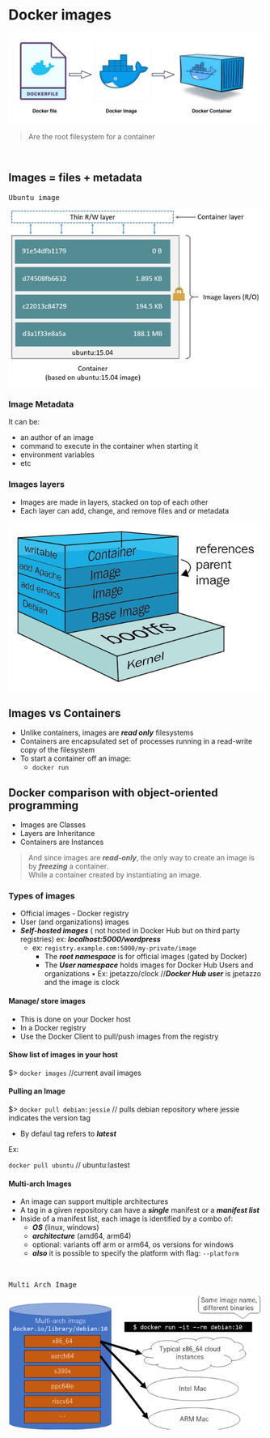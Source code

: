 # Docker images

<img src="/assets/images/docker-image.png" alt="Docker image">

> Are the root filesystem for a container

<br />

## Images = files + metadata

<kbd>Ubuntu image</kbd>

<img src="/assets/images/read-write-layer.jpeg" alt="Read/write layer">

### Image Metadata

It can be:

- an author of an image
- command to execute in the container when starting it
- environment variables
- etc

### Images layers

- Images are made in layers, stacked on top of each other
- Each layer can add, change, and remove files and or metadata

<img src="/assets/images/docker-image-and-layers.png" alt="Read/write layer">



## Images vs Containers

- Unlike containers, images are ***read only*** filesystems
- Containers are encapsulated set of processes running in a read-write copy of the filesystem
- To start a container off an image:
  - `docker run`


## Docker comparison with object-oriented programming

- Images are Classes
- Layers are Inheritance
- Containers are Instances

> And since images are ***read-only***, the only way to create an image is by ***freezing*** a container.    
> While a container created by instantiating an image.




### Types of images

- Official images - Docker registry
- User (and organizations) images
- ***Self-hosted images*** ( not hosted in Docker Hub but on third party registries) ex: ***localhost:5000/wordpress***
  - ex: `registry.example.com:5000/my-private/image`
    + The ***root namespace*** is for official images (gated by Docker)
    + The ***User namespace*** holds images for Docker Hub Users and organizations
        • Ex: jpetazzo/clock  //***Docker Hub user*** is jpetazzo and the image is clock 


#### Manage/ store images

- This is done on your Docker host
- In a Docker registry
- Use the Docker Client to pull/push images from the registry



#### Show list of images in your host

$> `docker images`   //current avail images


#### Pulling an Image

$> `docker pull debian:jessie`    // pulls debian repository where jessie indicates the version tag

- By defaul tag refers to ***latest***

Ex:

`docker pull ubuntu`   // ubuntu:lastest



#### Multi-arch Images

- An image can support multiple architectures
- A tag in a given repository can have a ***single*** manifest or a ***manifest list***
- Inside of a manifest list, each image is identified by a combo of:
  - ***OS*** (linux, windows)
  - ***architecture*** (amd64, arm64)
  - optional: variants off arm or arm64, os versions for windows
  - ***also*** it is possible to specify the platform with flag: `--platform`

<br />

<kbd>Multi Arch Image</kbd>

<img src="/assets/images/multiarch.png" alt="Multi-Arch">





































